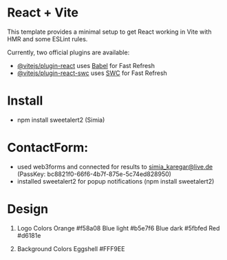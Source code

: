 # React + Vite

This template provides a minimal setup to get React working in Vite with HMR and some ESLint rules.

Currently, two official plugins are available:

- [@vitejs/plugin-react](https://github.com/vitejs/vite-plugin-react/blob/main/packages/plugin-react/README.md) uses [Babel](https://babeljs.io/) for Fast Refresh
- [@vitejs/plugin-react-swc](https://github.com/vitejs/vite-plugin-react-swc) uses [SWC](https://swc.rs/) for Fast Refresh


# Install
- npm install sweetalert2 (Simia)

# ContactForm:
- used web3forms and connected for results to simia_karegar@live.de
  (PassKey: bc8821f0-66f6-4b7f-875e-5c74ed828950)
- installed sweetalert2 for popup notifications
  (npm install sweetalert2)

# Design
  1. Logo Colors
     Orange #f58a08
     Blue light #b5e7f6
     Blue dark #5fbfed
     Red #d6181e

  2. Background Colors
     Eggshell #FFF9EE
     

